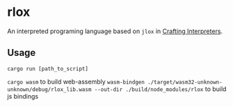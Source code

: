 # rlox
An interpreted programing language based on `jlox` in [Crafting Interpreters](https://craftinginterpreters.com).

## Usage
`cargo run [path_to_script]`

`cargo wasm` to build web-assembly
`wasm-bindgen ./target/wasm32-unknown-unknown/debug/rlox_lib.wasm --out-dir ./build/node_modules/rlox` to build js bindings